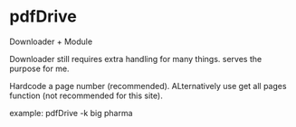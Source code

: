 # pdfDrive
Downloader + Module

Downloader still requires extra handling for many things. serves the purpose for me.

Hardcode a page number (recommended). ALternatively use get all pages function (not recommended for this site).


example:
pdfDrive -k big pharma
